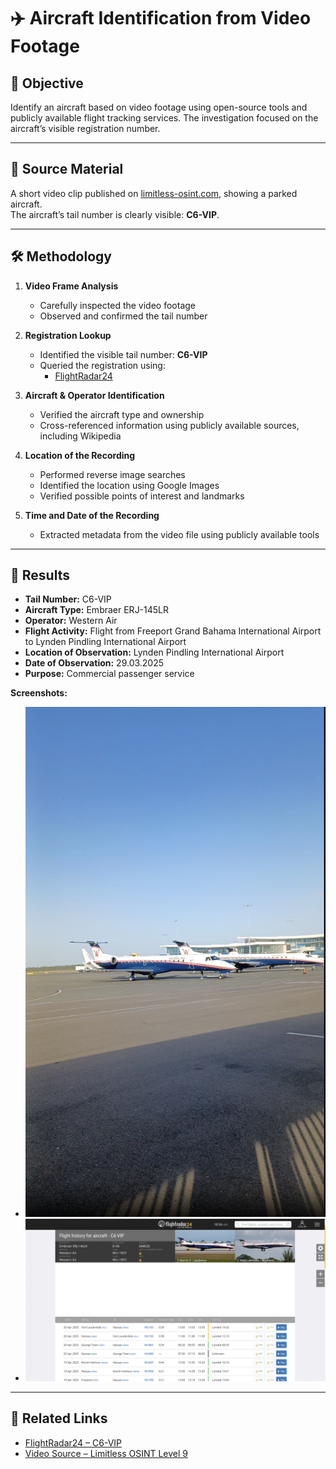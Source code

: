# ✈️ Aircraft Identification from Video Footage

## 🎯 Objective

Identify an aircraft based on video footage using open-source tools and publicly available flight tracking services. The investigation focused on the aircraft’s visible registration number.

---

## 🎥 Source Material

A short video clip published on [limitless-osint.com](https://limitless-osint.com/challenge-level9), showing a parked aircraft.  
The aircraft’s tail number is clearly visible: **C6-VIP**.

---

## 🛠 Methodology

1. **Video Frame Analysis**

   - Carefully inspected the video footage
   - Observed and confirmed the tail number

2. **Registration Lookup**

   - Identified the visible tail number: **C6-VIP**
   - Queried the registration using:
     - [FlightRadar24](https://flightradar24.com)

3. **Aircraft & Operator Identification**

   - Verified the aircraft type and ownership
   - Cross-referenced information using publicly available sources, including Wikipedia

4. **Location of the Recording**

   - Performed reverse image searches
   - Identified the location using Google Images
   - Verified possible points of interest and landmarks

5. **Time and Date of the Recording**
   - Extracted metadata from the video file using publicly available tools

---

## 📌 Results

- **Tail Number:** C6-VIP
- **Aircraft Type:** Embraer ERJ-145LR
- **Operator:** Western Air
- **Flight Activity:** Flight from Freeport Grand Bahama International Airport to Lynden Pindling International Airport
- **Location of Observation:** Lynden Pindling International Airport
- **Date of Observation:** 29.03.2025
- **Purpose:** Commercial passenger service

**Screenshots:**

- ![plane_frame](./plane_frame.png)
- ![flightradar24_c6-vip](./flightradar24_c6-vip.png)

---

## 🔗 Related Links

- [FlightRadar24 – C6-VIP](https://www.flightradar24.com/data/aircraft/c6-vip)
- [Video Source – Limitless OSINT Level 9](https://limitless-osint.com/challenge-level9)
